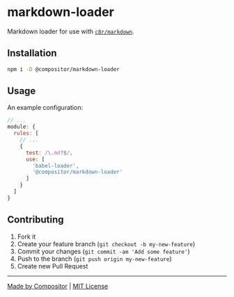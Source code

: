 # markdown-loader

Markdown loader for use with [`c8r/markdown`](https://github.com/c8r/markdown).

## Installation

```sh
npm i -D @compositor/markdown-loader
```

## Usage

An example configuration:

```js
// ...
module: {
  rules: [
    // ...
    {
      test: /\.md?$/,
      use: [
        'babel-loader',
        '@compositor/markdown-loader'
      ]
    }
  ]
}
```

## Contributing

1. Fork it
2. Create your feature branch (`git checkout -b my-new-feature`)
3. Commit your changes (`git commit -am 'Add some feature'`)
4. Push to the branch (`git push origin my-new-feature`)
5. Create new Pull Request

***

[Made by Compositor](https://compositor.io/)
|
[MIT License](license)
